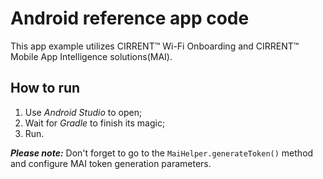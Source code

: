 # Android reference app code

This app example utilizes CIRRENT™ Wi-Fi Onboarding and CIRRENT™ Mobile App Intelligence solutions(MAI).

## How to run

1. Use *Android Studio* to open;
2. Wait for *Gradle* to finish its magic;
3. Run.

***Please note:*** Don't forget to go to the `MaiHelper.generateToken()` method and configure MAI token generation parameters.
